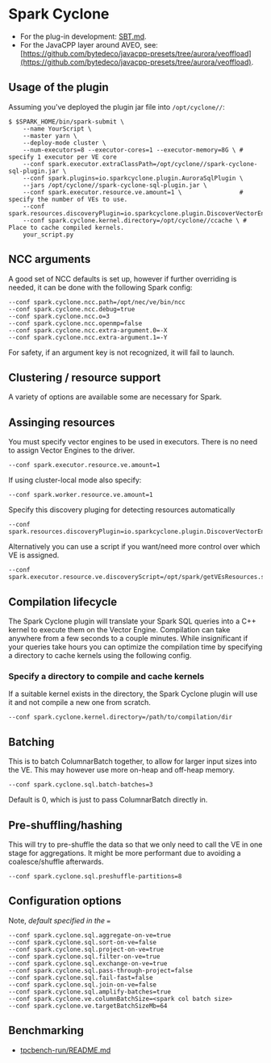 # Spark Cyclone

- For the plug-in development: [SBT.md](SBT.md).
- For the JavaCPP layer around AVEO, see: [https://github.com/bytedeco/javacpp-presets/tree/aurora/veoffload](https://github.com/bytedeco/javacpp-presets/tree/aurora/veoffload).

## Usage of the plugin

Assuming you've deployed the plugin jar file into `/opt/cyclone//`:

```
$ $SPARK_HOME/bin/spark-submit \
    --name YourScript \
    --master yarn \
    --deploy-mode cluster \
    --num-executors=8 --executor-cores=1 --executor-memory=8G \ # specify 1 executor per VE core
    --conf spark.executor.extraClassPath=/opt/cyclone//spark-cyclone-sql-plugin.jar \
    --conf spark.plugins=io.sparkcyclone.plugin.AuroraSqlPlugin \
    --jars /opt/cyclone//spark-cyclone-sql-plugin.jar \
    --conf spark.executor.resource.ve.amount=1 \                # specify the number of VEs to use.
    --conf spark.resources.discoveryPlugin=io.sparkcyclone.plugin.DiscoverVectorEnginesPlugin
    --conf spark.cyclone.kernel.directory=/opt/cyclone//ccache \ # Place to cache compiled kernels.
    your_script.py

```

## NCC arguments

A good set of NCC defaults is set up, however if further overriding is needed, it can be done with the following Spark
config:

```
--conf spark.cyclone.ncc.path=/opt/nec/ve/bin/ncc
--conf spark.cyclone.ncc.debug=true
--conf spark.cyclone.ncc.o=3
--conf spark.cyclone.ncc.openmp=false
--conf spark.cyclone.ncc.extra-argument.0=-X
--conf spark.cyclone.ncc.extra-argument.1=-Y
```

For safety, if an argument key is not recognized, it will fail to launch.

## Clustering / resource support

A variety of options are available some are necessary for Spark.

## Assinging resources

You must specify vector engines to be used in executors.  There is no need to assign Vector Engines to the driver.

```
--conf spark.executor.resource.ve.amount=1
```

If using cluster-local mode also specify:

```
--conf spark.worker.resource.ve.amount=1
```

Specify this discovery pluging for detecting resources automatically

```
--conf spark.resources.discoveryPlugin=io.sparkcyclone.plugin.DiscoverVectorEnginesPlugin
```

Alternatively you can use a script if you want/need more control over which VE is assigned.

```
--conf spark.executor.resource.ve.discoveryScript=/opt/spark/getVEsResources.sh
```

## Compilation lifecycle

The Spark Cyclone plugin will translate your Spark SQL queries into a C++ kernel to execute them on the Vector Engine.
Compilation can take anywhere from a few seconds to a couple minutes.  While insignificant if your queries take hours
you can optimize the compilation time by specifying a directory to cache kernels using the following config.

### Specify a directory to compile and cache kernels

If a suitable kernel exists in the directory, the Spark Cyclone plugin will use it and not compile a new one from
scratch.

```
--conf spark.cyclone.kernel.directory=/path/to/compilation/dir
```

## Batching

This is to batch ColumnarBatch together, to allow for larger input sizes into the VE. This may however use more on-heap
and off-heap memory.

```
--conf spark.cyclone.sql.batch-batches=3
```

Default is 0, which is just to pass ColumnarBatch directly in.

## Pre-shuffling/hashing

This will try to pre-shuffle the data so that we only need to call the VE in one stage for aggregations. It might be
more performant due to avoiding a coalesce/shuffle afterwards.

```
--conf spark.cyclone.sql.preshuffle-partitions=8
```

## Configuration options

Note, _default specified in the `=`_

```
--conf spark.cyclone.sql.aggregate-on-ve=true
--conf spark.cyclone.sql.sort-on-ve=false
--conf spark.cyclone.sql.project-on-ve=true
--conf spark.cyclone.sql.filter-on-ve=true
--conf spark.cyclone.sql.exchange-on-ve=true
--conf spark.cyclone.sql.pass-through-project=false
--conf spark.cyclone.sql.fail-fast=false
--conf spark.cyclone.sql.join-on-ve=false
--conf spark.cyclone.sql.amplify-batches=true
--conf spark.cyclone.ve.columnBatchSize=<spark col batch size>
--conf spark.cyclone.ve.targetBatchSizeMb=64
```

## Benchmarking

- [tpcbench-run/README.md](tpcbench-run/README.md)
